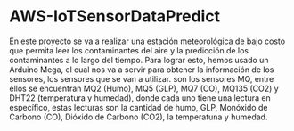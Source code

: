 # AWS-IoTSensorDataPredict

En este proyecto se va a realizar una estación meteorológica de bajo costo que permita leer los contaminantes del aire y la predicción de los contaminantes a lo largo del tiempo.
Para lograr esto, hemos usado un Arduino Mega, el cual nos va a servir para obtener la información de los sensores, los sensores que se van a utilizar.
son los sensores MQ, entre ellos se encuentran MQ2 (Humo), MQ5 (GLP), MQ7 (CO), MQ135 (CO2) y DHT22 (temperatura y humedad), donde cada uno tiene una lectura en específico, estas lecturas son
la cantidad de humo, GLP, Monóxido de Carbono (CO), Dióxido de Carbono (CO2), la temperatuna y humedad.
